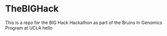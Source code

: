 # TheBIGHack
This is a repo for the BIG Hack Hackathon as part of the Bruins In Genomics Program at UCLA
hello